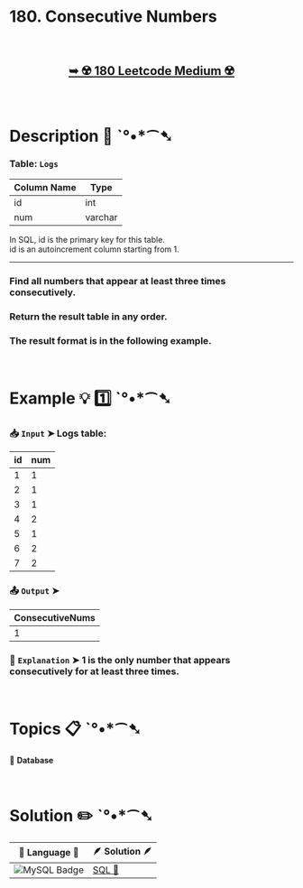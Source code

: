 # 180. Consecutive Numbers

</br>

<h2 align="center"> 

<a href="https://leetcode.com/problems/consecutive-numbers/description/?envType=study-plan-v2&envId=top-sql-50"><strong>➥ ☢️ 180 Leetcode Medium ☢️ </strong></a>
</h2>

</br>

# Description 📜 ˋ°•*⁀➷

### Table: `Logs`

| Column Name | Type    |
|-------------|---------|
| id          | int     |
| num         | varchar |

In SQL, id is the primary key for this table.</br>
id is an autoincrement column starting from 1.

---

### Find all numbers that appear at least three times consecutively.

### Return the result table in any order.

### The result format is in the following example.

</br>

# Example 💡 1️⃣ ˋ°•*⁀➷

  ### 📥 `Input`  ➤ Logs table:

| id | num |
| -- | --- |
| 1  | 1   |
| 2  | 1   |
| 3  | 1   |
| 4  | 2   |
| 5  | 1   |
| 6  | 2   |
| 7  | 2   |

  ### 📤 `Output`  ➤

| ConsecutiveNums |
| --------------- |
| 1               |

  ### 🔦 `Explanation`  ➤ 1 is the only number that appears consecutively for at least three times.

</br>

# Topics 📋 ˋ°•*⁀➷

🔸 **Database**  </br>

</br>

# Solution ✏️ ˋ°•*⁀➷

| 📒 Language 📒  | 🪶 Solution 🪶 |
| ------------- | ------------- |
|  ![MySQL Badge](https://img.shields.io/badge/MySQL-4479A1?logo=mysql&logoColor=fff&style=for-the-badge)  | [SQL 🕍](https://github.com/Prakhar-002/LEETCODE/blob/main/%F0%9F%93%9A%20Study%20%F0%9F%8E%A7%20Plan%20%F0%9F%91%A8%F0%9F%8F%BB%E2%80%8D%F0%9F%92%BB/%F0%9F%93%A6%20SQL%2050%20-%20%F0%9F%8C%BD%20Crack%20SQL%20Interview/%F0%9F%94%AC%20Examine%20Thoroughly%20%F0%9F%A7%AC/05%20Advanced%20Select%20and%20Joins/Day%20%E2%9E%BA%2033%20%F0%9F%8C%BD180.%20Consecutive%20Numbers/%F0%9F%95%8D%20SQL%20-%20180.%20Consecutive%20Numbers.sql) |